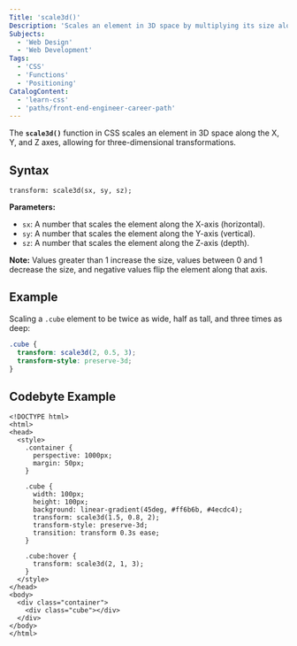 ```yaml
---
Title: 'scale3d()'
Description: 'Scales an element in 3D space by multiplying its size along the X, Y, and Z axes.'
Subjects:
  - 'Web Design'
  - 'Web Development'
Tags:
  - 'CSS'
  - 'Functions'
  - 'Positioning'
CatalogContent:
  - 'learn-css'
  - 'paths/front-end-engineer-career-path'
---
```


The **`scale3d()`** function in CSS scales an element in 3D space along the X, Y, and Z axes, allowing for three-dimensional transformations.

## Syntax

```pseudo
transform: scale3d(sx, sy, sz);
```

**Parameters:**

- `sx`: A number that scales the element along the X-axis (horizontal).
- `sy`: A number that scales the element along the Y-axis (vertical).
- `sz`: A number that scales the element along the Z-axis (depth).

**Note:** Values greater than 1 increase the size, values between 0 and 1 decrease the size, and negative values flip the element along that axis.

## Example

Scaling a `.cube` element to be twice as wide, half as tall, and three times as deep:

```css
.cube {
  transform: scale3d(2, 0.5, 3);
  transform-style: preserve-3d;
}
```

## Codebyte Example

```codebyte/css
<!DOCTYPE html>
<html>
<head>
  <style>
    .container {
      perspective: 1000px;
      margin: 50px;
    }

    .cube {
      width: 100px;
      height: 100px;
      background: linear-gradient(45deg, #ff6b6b, #4ecdc4);
      transform: scale3d(1.5, 0.8, 2);
      transform-style: preserve-3d;
      transition: transform 0.3s ease;
    }

    .cube:hover {
      transform: scale3d(2, 1, 3);
    }
  </style>
</head>
<body>
  <div class="container">
    <div class="cube"></div>
  </div>
</body>
</html>
```
